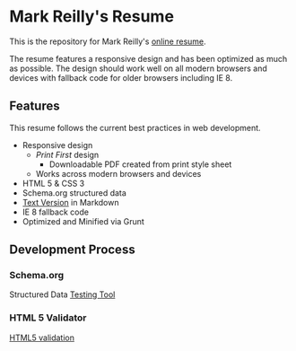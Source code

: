 # Mark Reilly's Resume

This is the repository for Mark Reilly's [online resume](http://resume.markreilly.com).

The resume features a responsive design and has been optimized as much as possible. The design should work well on all modern browsers and devices with fallback code for older browsers including IE 8.

## Features
This resume follows the current best practices in web development.  

* Responsive design
    * *Print First* design
        * Downloadable PDF created from print style sheet
    * Works across modern browsers and devices
* HTML 5 & CSS 3
* Schema.org structured data
* [Text Version](https://github.com/alienresident/resume/blob/master/resume.md) in Markdown
* IE 8 fallback code
* Optimized and Minified via Grunt

## Development Process


### Schema.org

Structured Data [Testing Tool](https://developers.google.com/webmasters/structured-data/testing-tool?url=http%253A%252F%252Fresume.markreilly.com%252F)

### HTML 5 Validator
[HTML5 validation](https://html5.validator.nu/?doc=http%3A%2F%2Fresume.markreilly.com&showsource=yes)
